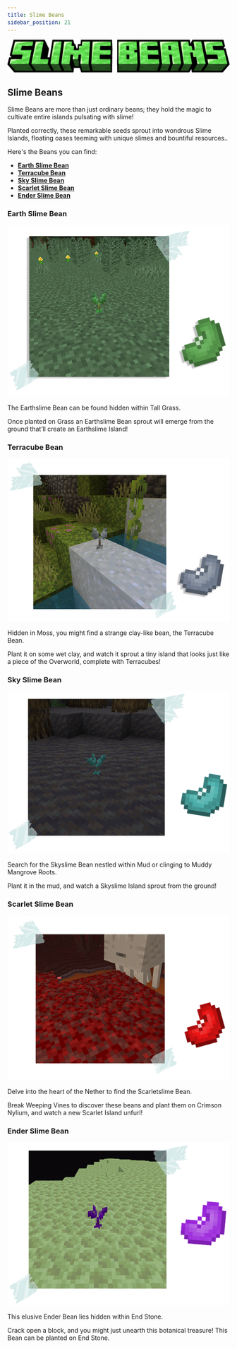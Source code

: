 ```yaml
---
title: Slime Beans
sidebar_position: 21
---
```


![Slime Beans](../../_assets/images/tinkers-slime_beans.png)

## Slime Beans

Slime Beans are more than just ordinary beans; they hold the magic to cultivate entire islands pulsating with slime! 

Planted correctly, these remarkable seeds sprout into wondrous Slime Islands, floating oases teeming with unique slimes and bountiful resources..

Here's the Beans you can find: 
 - [**Earth Slime Bean**](#earth-slime-bean)
 - [**Terracube Bean**](#terracube-bean)
 - [**Sky Slime Bean**](#sky-slime-bean)
 - [**Scarlet Slime Bean**](#scarlet-slime-bean)
 - [**Ender Slime Bean**](#ender-slime-bean)


### Earth Slime Bean

![Earth Slime Beans](../../_assets/images/tinkers-earth_slime_beans.png)

The Earthslime Bean can be found hidden within Tall Grass.

Once planted on Grass an Earthslime Bean sprout will emerge from the ground that’ll create an Earthslime Island!

### Terracube Bean

![Terracube Beans](../../_assets/images/tinkers-terracube_beans.png)

Hidden in Moss, you might find a strange clay-like bean, the Terracube Bean.

Plant it on some wet clay, and watch it sprout a tiny island that looks just like a piece of the Overworld, complete with Terracubes!

### Sky Slime Bean

![Sky Slime Beans](../../_assets/images/tinkers-sky_slime_beans.png)

Search for the Skyslime Bean nestled within Mud or clinging to Muddy Mangrove Roots.

Plant it in the mud, and watch a Skyslime Island sprout from the ground!

### Scarlet Slime Bean

![Scarlet Slime Beans](../../_assets/images/tinkers-scarlet_slime_beans.png)

Delve into the heart of the Nether to find the Scarletslime Bean.

Break Weeping Vines to discover these beans and plant them on Crimson Nylium, and watch a new Scarlet Island unfurl!

### Ender Slime Bean

![Ender Slime Beans](../../_assets/images/tinkers-ender_slime_beans.png)

This elusive Ender Bean lies hidden within End Stone.

Crack open a block, and you might just unearth this botanical treasure! This Bean can be planted on End Stone.
